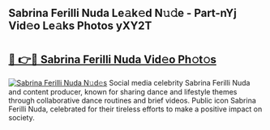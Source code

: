 ## Sabrina Ferilli Nuda Le𝚊k𝚎d N𝚞𝚍e - Part-nYj Vid𝚎o Le𝚊ks Photos yXY2T

# <h2><a href="http://fbfbtu.evod.top/?m=Sabrina+Ferilli+Nuda">🔗 👉🔴 Sabrina Ferilli Nuda Vid𝚎o Ph𝚘t𝚘s</a></h2>

[![Sabrina Ferilli Nuda N𝚞d𝚎s](https://i.imgur.com/8V9OHl7.gif)](http://fbfbtu.evod.top/?m=Sabrina+Ferilli+Nuda)
Social media celebrity Sabrina Ferilli Nuda and content producer, known for sharing dance and lifestyle themes through collaborative dance routines and brief videos. Public icon Sabrina Ferilli Nuda, celebrated for their tireless efforts to make a positive impact on society. 
